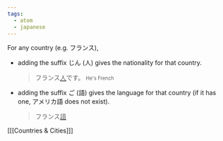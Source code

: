 ```yaml
---
tags:
  - atom
  - japanese
---
```

For any country (e.g. フランス), 
- adding the suffix じん (人) gives the nationality for that country.
  > フランス<span style="text-decoration:underline;text-decoration-thickness:2px;text-decoration-color:var(--interactive-accent);">人</span>です。
  > <span style="font-size:0.7rem;">He's French</span>
- adding the suffix ご (語) gives the language for that country (if it has one, アメリカ語 does not exist).
  > フランス<span style="text-decoration:underline;text-decoration-thickness:2px;text-decoration-color:var(--interactive-accent);">語</span>

\[[[Countries & Cities]]\]
